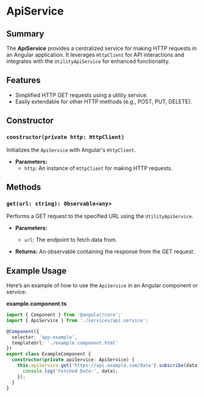 # ApiService

## Summary

The **ApiService** provides a centralized service for making HTTP requests in an Angular application. It leverages `HttpClient` for API interactions and integrates with the `UtilityApiService` for enhanced functionality.

## Features

- Simplified HTTP GET requests using a utility service.
- Easily extendable for other HTTP methods (e.g., POST, PUT, DELETE).

## Constructor

### `constructor(private http: HttpClient)`

Initializes the `ApiService` with Angular's `HttpClient`.

- **Parameters:**
  - `http`: An instance of `HttpClient` for making HTTP requests.

## Methods

### `get(url: string): Observable<any>`

Performs a GET request to the specified URL using the `UtilityApiService`.

- **Parameters:**
  - `url`: The endpoint to fetch data from.

- **Returns:** An observable containing the response from the GET request.

## Example Usage

Here’s an example of how to use the `ApiService` in an Angular component or service:

**example.component.ts**

```typescript
import { Component } from '@angular/core';
import { ApiService } from './services/api.service';

@Component({
  selector: 'app-example',
  templateUrl: './example.component.html'
})
export class ExampleComponent {
  constructor(private apiService: ApiService) {
    this.apiService.get('https://api.example.com/data').subscribe(data => {
      console.log('Fetched Data:', data);
    });
  }
}
